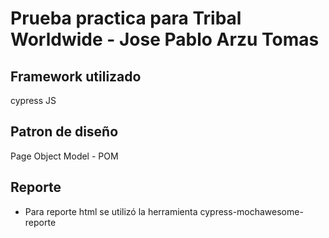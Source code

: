 # Prueba practica para Tribal Worldwide - Jose Pablo Arzu Tomas

## Framework utilizado
cypress JS

## Patron de diseño
Page Object Model - POM

## Reporte
* Para reporte html se utilizó la herramienta cypress-mochawesome-reporte
    